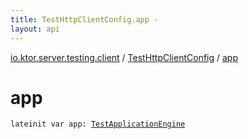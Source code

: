 ```yaml
---
title: TestHttpClientConfig.app - 
layout: api
---
```


<div class='api-docs-breadcrumbs'><a href="../index.html">io.ktor.server.testing.client</a> / <a href="index.html">TestHttpClientConfig</a> / <a href="./app.html">app</a></div>

# app

<div class="signature"><code><span class="keyword">lateinit</span> <span class="keyword">var </span><span class="identifier">app</span><span class="symbol">: </span><a href="../../io.ktor.server.testing/-test-application-engine/index.html"><span class="identifier">TestApplicationEngine</span></a></code></div>
